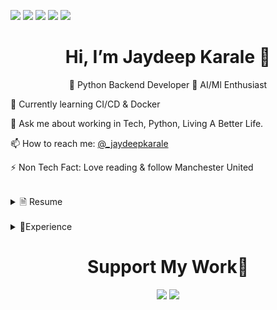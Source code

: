 <a href="https://twitter.com/_jaydeepkarale"><img src="https://img.shields.io/badge/Twitter-1DA1F2?style=for-the-badge&logo=twitter&logoColor=white" ></a>
<a href="https://youtube.come/@jaydeepkarale"><img src="https://img.shields.io/badge/YouTube-FF0000?style=for-the-badge&logo=youtube&logoColor=white"></a>
<a href="https://www.linkedin.com/in/jaydeepkarale/"><img src="https://img.shields.io/badge/LinkedIn-0077B5?style=for-the-badge&logo=linkedin&logoColor=white"></a>
<a href="https://www.kaggle.com/jaydjournal"><img src="https://img.shields.io/badge/Kaggle-20BEFF?style=for-the-badge&logo=Kaggle&logoColor=white"></a>
<a href="https://leetcode.com/jaydeepkarale/"><img src="https://img.shields.io/badge/-LeetCode-FFA116?style=for-the-badge&logo=LeetCode&logoColor=black"></a>
<div align=center>
  <h1> Hi, I’m Jaydeep Karale 👋</h1>
    <p> 🐍 Python Backend Developer 🤖 AI/Ml Enthusiast </p>
</div>



🌱 Currently learning CI/CD & Docker  

💬 Ask me about working in Tech, Python, Living A Better Life.

📫 How to reach me: [@_jaydeepkarale](https://twitter.com/_jaydeepkarale)

⚡ Non Tech Fact: Love reading & follow Manchester United


<br>

<details>
    <summary> 🗎 Resume</summary>
</details>

<br>
<details>
    <summary>💼Experience</summary>
</details>


<div align=center>
  <h1> Support My Work👋</h1>
  <a href="paypal.me/jaydeepkarale"><img src="https://img.shields.io/badge/PayPal-00457C?style=for-the-badge&logo=paypal&logoColor=white"></a>
  <a href="https://www.buymeacoffee.com/jaydeepkarale"><img src="https://img.shields.io/badge/Buy_Me_A_Coffee-FFDD00?style=for-the-badge&logo=buy-me-a-coffee&logoColor=black"></a>
</div>

<!---
jaydeepkarale/jaydeepkarale is a ✨ special ✨ repository because its `README.md` (this file) appears on your GitHub profile.
You can click the Preview link to take a look at your changes.
--->
